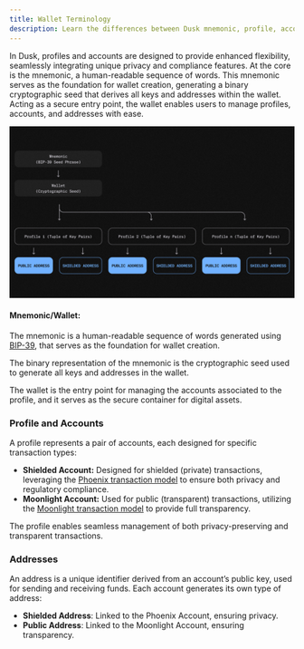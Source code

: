 ```yaml
---
title: Wallet Terminology
description: Learn the differences between Dusk mnemonic, profile, accounts and addresses.
---
```


In Dusk, profiles and accounts are designed to provide enhanced flexibility, seamlessly integrating unique privacy and compliance features. At the core is the mnemonic, a human-readable sequence of words. This mnemonic serves as the foundation for wallet creation, generating a binary cryptographic seed that derives all keys and addresses within the wallet. Acting as a secure entry point, the wallet enables users to manage profiles, accounts, and addresses with ease.

![Wallet Hierarchy](../../../assets/wallet_hierarchy.png)


#### Mnemonic/Wallet:

The mnemonic is a human-readable sequence of words generated using <a href="https://github.com/bitcoin/bips/blob/master/bip-0039.mediawiki" target="_blank">BIP-39</a>, that serves as the foundation for wallet creation. 

The binary representation of the mnemonic is the cryptographic seed used to generate all keys and addresses in the wallet.
  
The wallet is the entry point for managing the accounts associated to the profile, and it serves as the secure container for digital assets.

### Profile and Accounts

A profile represents a pair of accounts, each designed for specific transaction types:

- **Shielded Account:** Designed for shielded (private) transactions, leveraging the [Phoenix transaction model](/learn/deep-dive/transaction_models/phoenix) to ensure both privacy and regulatory compliance.
- **Moonlight Account:** Used for public (transparent) transactions, utilizing the [Moonlight transaction model](/learn/deep-dive/transaction_models/moonlight) to provide full transparency.

The profile enables seamless management of both privacy-preserving and transparent transactions.

### Addresses

An address is a unique identifier derived from an account’s public key, used for sending and receiving funds. Each account generates its own type of address:

- **Shielded Address**: Linked to the Phoenix Account, ensuring privacy.
- **Public Address**: Linked to the Moonlight Account, ensuring transparency.
